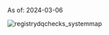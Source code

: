 As of: 2024-03-06


![registrydqchecks_systemmap](https://github.com/skreider-ce/registrydqchecks/assets/153545676/fa1ad3eb-25b0-4cc1-a8ac-402369de2d5e)




